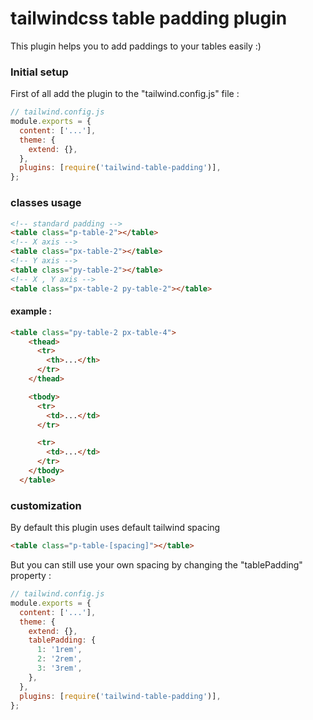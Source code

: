 # tailwindcss table padding plugin
This plugin helps you to add paddings to your tables easily :)

### Initial setup
First of all add the plugin to the "tailwind.config.js" file :
```javascript
// tailwind.config.js
module.exports = {
  content: ['...'],
  theme: {
    extend: {},
  },
  plugins: [require('tailwind-table-padding')],
};
```

### classes usage
```html
<!-- standard padding -->
<table class="p-table-2"></table>
<!-- X axis -->
<table class="px-table-2"></table>
<!-- Y axis -->
<table class="py-table-2"></table>
<!-- X , Y axis -->
<table class="px-table-2 py-table-2"></table>
```

#### example :
```html
<table class="py-table-2 px-table-4">
    <thead>
      <tr>
        <th>...</th>
      </tr>
    </thead>

    <tbody>
      <tr>
        <td>...</td>
      </tr>

      <tr>
        <td>...</td>
      </tr>
    </tbody>
  </table>
```
### customization
By default this plugin uses default tailwind spacing
```html
<table class="p-table-[spacing]"></table>
```
But you can still use your own spacing by changing the "tablePadding" property :
```javascript
// tailwind.config.js
module.exports = {
  content: ['...'],
  theme: {
    extend: {},
    tablePadding: {
      1: '1rem',
      2: '2rem',
      3: '3rem',
    },
  },
  plugins: [require('tailwind-table-padding')],
};
```
